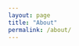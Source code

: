 ```yaml
---
layout: page
title: "About"
permalink: /about/
---
```

<!DOCTYPE html>
<html lang="en">
<head>
    <meta charset="UTF-8">
    <meta name="viewport" content="width=device-width, initial-scale=1.0">
    <title>Wasatch-Archaeo | Dr. Justin "JD" Dolinar</title>
    <style>
        /* Text-focused styling */
        :root {
            --primary-color: #5b7e5f;
            --secondary-color: #8a6552;
            --accent-color: #d8b976;
            --light-bg: #f8f8f5;
            --dark-text: #333333;
        }
        
        body {
            font-family: 'Segoe UI', Tahoma, Geneva, Verdana, sans-serif;
            line-height: 1.6;
            color: var(--dark-text);
            background-color: var(--light-bg);
            max-width: 1000px;
            margin: 0 auto;
            padding: 20px;
        }
        
        /* Main content styling */
        h1 {
            font-size: 2.4rem;
            color: var(--primary-color);
            margin-bottom: 1.5rem;
            font-weight: 500;
            border-bottom: 2px solid var(--accent-color);
            padding-bottom: 0.5rem;
        }
        
        h2 {
            font-size: 1.8rem;
            color: var(--secondary-color);
            margin-top: 2.5rem;
            margin-bottom: 1.2rem;
            font-weight: 500;
        }
        
        h3 {
            font-size: 1.35rem;
            color: var(--primary-color);
            margin-top: 1.5rem;
            margin-bottom: 1rem;
            font-weight: 500;
        }
        
        p {
            margin-bottom: 1.2rem;
            font-size: 1.05rem;
            line-height: 1.7;
        }
        
        strong {
            color: var(--secondary-color);
            font-weight: 600;
        }
        
        hr {
            border: none;
            height: 1px;
            background-color: #e0e0e0;
            margin: 2rem 0;
        }
        
        /* List styling */
        ul {
            margin-left: 1rem;
            margin-bottom: 1.5rem;
        }
        
        li {
            margin-bottom: 0.6rem;
            position: relative;
            padding-left: 1.2rem;
        }
        
        li::before {
            content: "•";
            color: var(--accent-color);
            font-weight: bold;
            position: absolute;
            left: 0;
        }
        
        /* Researcher info block */
        .researcher-title {
            font-size: 1.2rem;
            font-weight: 500;
            text-align: center;
            margin: 1.5rem 0;
            color: var(--secondary-color);
            font-style: italic;
        }
        
        /* Section dividers */
        .section-divider {
            height: 2px;
            background: linear-gradient(to right, transparent, var(--accent-color), transparent);
            margin: 2rem 0;
            border: none;
        }
        
        /* Quote styling */
        blockquote {
            border-left: 3px solid var(--accent-color);
            padding-left: 1rem;
            margin-left: 1rem;
            font-style: italic;
            color: #555;
        }
        
        /* Key term highlighting */
        .key-term {
            background-color: rgba(216, 185, 118, 0.2);
            padding: 0 4px;
            border-radius: 3px;
        }
    </style>
</head>
<body>
    <h1>About</h1>
    
    <h2>About the Researcher - Dr. Justin "JD" Dolinar</h2>
    
    <div class="section-divider"></div>
    
    <p class="researcher-title">Environmental Archaeologist &amp; Human-Environment Co-evolution Specialist</p>
    
    <div class="section-divider"></div>
    
    <h3>Research Focus</h3>
    <p>My doctoral research at the University of Utah examined the dynamic interplay between cultural practices and ecological processes throughout the Holocene period in the Intermountain West. This work culminated in the development of the <strong>Environmental Archaeology Heuristic (EAH)</strong>, an innovative framework integrating Optimal Foraging Theory with Niche Construction Theory.</p>
    
    <h3>Theoretical Framework</h3>
    <p>The EAH framework extends Butzer's (1982) "Archaeology as Human Ecology" concept by incorporating Bronfenbrenner's Bioecological Model—specifically its nested, multi-scalar PPCT framework—to enable comprehensive analysis of human-environment interactions across temporal and spatial scales.</p>
    
    <h3>Methodological Approach</h3>
    <p>My research employs a <strong>Two-Eyed Seeing approach</strong> that synthesizes:</p>
    <ul>
        <li>Indigenous Traditional Ecological Knowledge</li>
        <li>Quantitative Western scientific methodologies</li>
    </ul>
    
    <p>This integration illuminates how prehistoric hunter-gatherers not only optimized immediate resource extraction but actively modified their landscapes to ensure long-term environmental sustainability.</p>
    
    <h3>Research Methods</h3>
    <p>My investigations utilize:</p>
    <ul>
        <li>Advanced geospatial analysis</li>
        <li>Statistical Computation</li>
        <li>Western North American Archaeological Theory</li>
        <li>Archaeo- &amp; Ethno-botanical techniques</li>
        <li>Evolutionary ecology methods</li>
        <li>Geomorphic &amp; Biogeographic Principles</li>
    </ul>
    
    <p>These approaches support my examination of subsistence-settlement patterns, floral diversity, and phenotypic adaptations—with Utah juniper serving as a key case study.</p>
    
    <h3>Impact &amp; Commitment</h3>
    <p>My work contributes to theoretical discussions on human resilience and sustainability by demonstrating the reciprocal feedbacks between cultural agency and environmental change. I remain committed to advancing interdisciplinary scholarship and fostering collaborative partnerships with Indigenous communities to enrich our collective understanding of past and present human ecological dynamics.</p>
    
    <div class="section-divider"></div>
    
    <h2>Why Environmental Archaeology?</h2>
    
    <p>Environmental archaeology provides a critical lens for understanding the complex, reciprocal relationships between human societies and their environments over time. This discipline transcends traditional archaeological narratives that treat culture and nature as distinct domains, instead emphasizing that human actions—from subsistence practices to land management—are inextricably linked to and co-constitutive of the natural world.</p>
    
    <p>The field builds upon Julian Steward's cultural ecology and Butzer's (1982) seminal concept of "Archaeology as Human Ecology." Steward's pioneering work on cultural adaptation to environmental conditions established the foundation for understanding how core cultural features evolve in response to ecological challenges. Butzer expanded this framework by emphasizing the bidirectional relationship—framing human behavior as both responding to and actively shaping environmental processes. Through this ecological lens, researchers identify dynamic feedback loops that sustain or transform ecosystems over millennia. Environmental archaeology further benefits from Bronfenbrenner's Bioecological Model, particularly its nested <span class="key-term">PPCT (Process, Person, Context, Time)</span> framework, enabling multi-scalar analysis of human–environment interactions.</p>
    
    <p>This approach moves beyond environmental determinism by recognizing the agency of prehistoric peoples who actively modified landscapes—not merely adapting to existing conditions but engineering environments to enhance resource predictability and resilience. The methodological synergy of advanced geospatial analyses, archaeobotanical studies, and evolutionary ecology enriches our understanding of past subsistence–settlement patterns and the co-evolutionary processes underlying sustainable human–environment systems.</p>
    
    <p>Environmental archaeology offers profound insights into strategies underpinning long-term human resilience and sustainability—increasingly relevant as contemporary societies face ecological challenges that echo those of the past.</p>
    
    <div class="section-divider"></div>
    
    <h2>Why the Intermountain West?</h2>
    
    <p>The Intermountain West serves as a natural laboratory for environmental archaeological inquiry, where ecological, cultural, and climatic complexities converge. This region's environmental heterogeneity—encompassing riparian corridors, sagebrush steppes, juniper woodlands, sub-irrigated valleys, and rugged foothills—creates a mosaic of microhabitats that historically sustained diverse subsistence strategies.</p>
    
    <p>A defining feature of this landscape is its climatic stationarity punctuated by pronounced variability, exemplified by the western North American late Holocene moisture dipole. This phenomenon created a dynamic interplay between mesic and arid zones, fostering persistent floral and faunal refugia. In mesic areas, abundant water supported stable, productive ecosystems that served as resource-rich havens, while in arid regions, drought-adapted plant and animal communities maintained resilience despite harsh conditions. These refugial zones provided prehistoric populations with reliable resources and critical fallback positions during climatic fluctuations.</p>
    
    <p>This climatic complexity drove innovative adaptive strategies among prehistoric groups. In southwestern Wyoming, hunter-gatherers exploited both mesic refugia—capitalizing on predictable plant and animal resources—and arid zones, where specialized adaptations ensured survival under resource-constrained conditions. This duality exemplifies the reciprocal relationship between environmental conditions and human agency that forms a core principle of environmental archaeology.</p>
    
    <p>The region's well-documented archaeological record, combined with its inherent ecological diversity, provides crucial insights into the co-evolutionary processes of human–environment interactions. Prehistoric communities actively managed landscapes through practices such as surplus storage, controlled burning, and selective harvesting—practices effectively captured by the <span class="key-term">Environmental Archaeology Heuristic (EAH)</span>.</p>
    
    <p>The Intermountain West, with its blend of climatic stationarity, late Holocene moisture gradients, and persistent refugial zones, offers an ideal context for advancing our understanding of sustainability, resilience, and the transformative power of cultural practices on ecological systems.</p>
</body>
</html>
